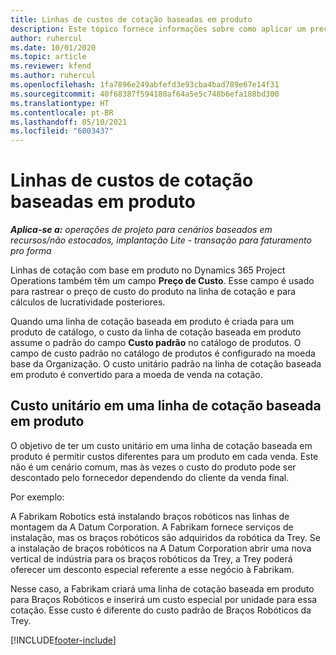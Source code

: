 ```yaml
---
title: Linhas de custos de cotação baseadas em produto
description: Este tópico fornece informações sobre como aplicar um preço de custo a uma linha de cotação baseada em produto.
author: ruhercul
ms.date: 10/01/2020
ms.topic: article
ms.reviewer: kfend
ms.author: ruhercul
ms.openlocfilehash: 1fa7896e249abfefd3e93cba4bad789e67e14f31
ms.sourcegitcommit: 40f68387f594180af64a5e5c748b6efa188bd300
ms.translationtype: HT
ms.contentlocale: pt-BR
ms.lasthandoff: 05/10/2021
ms.locfileid: "6003437"
---
```

# <a name="costing-product-based-quote-lines"></a>Linhas de custos de cotação baseadas em produto

_**Aplica-se a:** operações de projeto para cenários baseados em recursos/não estocados, implantação Lite - transação para faturamento pro forma_


Linhas de cotação com base em produto no Dynamics 365 Project Operations também têm um campo **Preço de Custo**. Esse campo é usado para rastrear o preço de custo do produto na linha de cotação e para cálculos de lucratividade posteriores.

Quando uma linha de cotação baseada em produto é criada para um produto de catálogo, o custo da linha de cotação baseada em produto assume o padrão do campo **Custo padrão** no catálogo de produtos. O campo de custo padrão no catálogo de produtos é configurado na moeda base da Organização. O custo unitário padrão na linha de cotação baseada em produto é convertido para a moeda de venda na cotação.

## <a name="unit-cost-on-a-product-based-quote-line"></a>Custo unitário em uma linha de cotação baseada em produto

O objetivo de ter um custo unitário em uma linha de cotação baseada em produto é permitir custos diferentes para um produto em cada venda. Este não é um cenário comum, mas às vezes o custo do produto pode ser descontado pelo fornecedor dependendo do cliente da venda final.

Por exemplo:

A Fabrikam Robotics está instalando braços robóticos nas linhas de montagem da A Datum Corporation. A Fabrikam fornece serviços de instalação, mas os braços robóticos são adquiridos da robótica da Trey. Se a instalação de braços robóticos na A Datum Corporation abrir uma nova vertical de indústria para os braços robóticos da Trey, a Trey poderá oferecer um desconto especial referente a esse negócio à Fabrikam.

Nesse caso, a Fabrikam criará uma linha de cotação baseada em produto para Braços Robóticos e inserirá um custo especial por unidade para essa cotação. Esse custo é diferente do custo padrão de Braços Robóticos da Trey.


[!INCLUDE[footer-include](../../includes/footer-banner.md)]